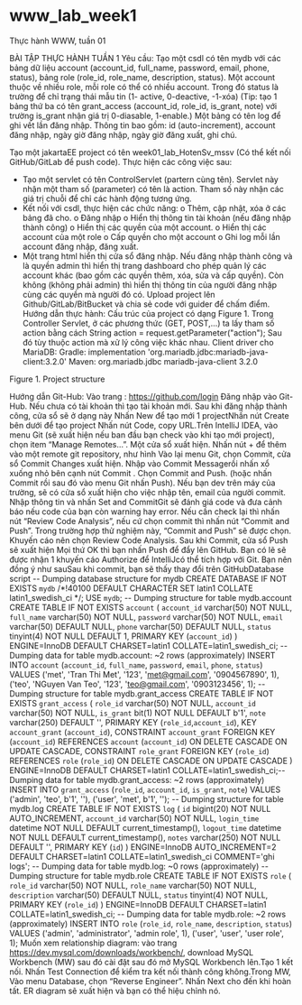 # www_lab_week1
Thực hành WWW, tuần 01

BÀI TẬP THỰC HÀNH TUẦN 1
Yêu cầu:
Tạo một csdl có tên mydb với các bảng dữ liệu account (account_id, full_name, password, email,
phone, status), bảng role (role_id, role_name, description, status). Một account thuộc về nhiều
role, mỗi role có thể có nhiều account. Trong đó status là trường để chỉ trạng thái mẫu tin (1-
active, 0-deactive, -1-xóa)
(Tip: tạo 1 bảng thứ ba có tên grant_access (account_id, role_id, is_grant, note) với trường
is_grant nhận giá trị 0-diasable, 1-enable.)
Một bảng có tên log để ghi vết lần đăng nhập. Thông tin bao gồm: id (auto-increment), account
đăng nhập, ngày giờ đăng nhập, ngày giờ đăng xuất, ghi chú.

Tạo một jakartaEE project có tên week01_lab_HotenSv_mssv (Có thể kết nối GitHub/GitLab để
push code). Thực hiện các công việc sau:
- Tạo một servlet có tên ControlServlet (partern cùng tên). Servlet này nhận một tham số
(parameter) có tên là action. Tham số này nhận các giá trị chuỗi để chỉ các hành động
tương ứng.
- Kết nối với csdl, thực hiện các chức năng:
o Thêm, cập nhật, xóa ở các bảng đã cho.
o Đăng nhập
o Hiển thị thông tin tài khoản (nếu đăng nhập thành công)
o Hiển thị các quyền của một account.
o Hiển thị các account của một role
o Cấp quyền cho một account
o Ghi log mỗi lần account đăng nhập, đăng xuất.
- Một trang html hiển thị cửa sổ đăng nhập. Nếu đăng nhập thành công và là quyền admin
thì hiển thị trang dashboard cho phép quản lý các account khác (bao gồm các quyền thêm,
xóa, sửa và cấp quyền). Còn không (không phải admin) thì hiển thị thông tin của người
đăng nhập cùng các quyền mà người đó có.
Upload project lên Github/GitLab/BitBucket và chia sẻ code với guider để chấm điểm.
Hướng dẫn thực hành:
Cấu trúc của project có dạng Figure 1.
Trong Controller Servlet, ở các phương thức (GET, POST,…) ta lấy tham số action bằng cách
String action = request.getParameter("action");
Sau đó tùy thuộc action mà xử lý công việc khác nhau.
Client driver cho MariaDB:
Gradle:
implementation 'org.mariadb.jdbc:mariadb-java-client:3.2.0'
Maven:
<dependency><groupId>org.mariadb.jdbc</groupId>
<artifactId>mariadb-java-client</artifactId>
<version>3.2.0</version>
</dependency>
Figure 1. Project structure

Hướng dẫn Git-Hub:
Vào trang : https://github.com/login Đăng nhập vào Git-Hub. Nếu chưa có tài khoản thì tạo tài khoản mới.
Sau khi đăng nhập thành công, cửa sổ sẽ ở dạng này
Nhấn New để tạo mới 1 projectNhấn nút Create bên dưới để tạo project
Nhấn nút Code, copy URL.Trên IntelliJ IDEA, vào menu Git (sẽ xuất hiện nếu ban đầu bạn check vào
khi tạo mới project), chọn item “Manage Remotes…”. Một cửa sổ
xuất hiện. Nhấn nút + để thêm vào một remote git repository, như hình
Vào lại menu Git, chọn Commit, cửa sổ Commit Changes xuất hiện. Nhập vào Commit Messagerồi nhấn xổ xuống nhỏ bên cạnh nút Commit . Chọn
Commit and Push. (hoặc nhấn Commit rồi sau đó vào menu Git nhấn Push).
Nếu bạn dev trên máy của trường, sẽ có cửa sổ xuất hiện cho việc nhập tên, email của người
commit. Nhập thông tin và nhấn Set and CommitGit sẽ đánh giá code và đưa cảnh báo nếu code của bạn còn warning hay error. Nếu cần check lại
thì nhấn nút “Review Code Analysis”, nếu cứ chọn commit thì nhấn nút “Commit and Push”.
Trong trường hợp thử nghiệm này, “Commit and Push” sẽ được chọn. Khuyến cáo nên chọn
Review Code Analysis.
Sau khi Commit, cửa sổ Push sẽ xuất hiện
Mọi thứ OK thì bạn nhấn Push để đẩy lên GitHub.
Bạn có lẽ sẽ được nhận 1 khuyến cáo Authorize để IntelliJcó thể tích hợp với Git. Bạn nên đồng
ý như sauSau khi commit, bạn sẽ thấy thay đổi trên GitHubDatabase script
-- Dumping database structure for mydb
CREATE DATABASE IF NOT EXISTS `mydb` /*!40100 DEFAULT CHARACTER SET latin1
COLLATE latin1_swedish_ci */;
USE `mydb`;
-- Dumping structure for table mydb.account
CREATE TABLE IF NOT EXISTS `account` (
`account_id` varchar(50) NOT NULL,
`full_name` varchar(50) NOT NULL,
`password` varchar(50) NOT NULL,
`email` varchar(50) DEFAULT NULL,
`phone` varchar(50) DEFAULT NULL,
`status` tinyint(4) NOT NULL DEFAULT 1,
PRIMARY KEY (`account_id`)
) ENGINE=InnoDB DEFAULT CHARSET=latin1 COLLATE=latin1_swedish_ci;
-- Dumping data for table mydb.account: ~2 rows (approximately)
INSERT INTO `account` (`account_id`, `full_name`, `password`, `email`,
`phone`, `status`) VALUES
('met', 'Tran Thi Met', '123', 'met@gmail.com', '0904567890', 1),
('teo', 'NGuyen Van Teo', '123', 'teo@gmail.com', '0903123456', 1);
-- Dumping structure for table mydb.grant_access
CREATE TABLE IF NOT EXISTS `grant_access` (
`role_id` varchar(50) NOT NULL,
`account_id` varchar(50) NOT NULL,
`is_grant` bit(1) NOT NULL DEFAULT b'1',
`note` varchar(250) DEFAULT '',
PRIMARY KEY (`role_id`,`account_id`),
KEY `account_grant` (`account_id`),
CONSTRAINT `account_grant` FOREIGN KEY (`account_id`) REFERENCES `account`
(`account_id`) ON DELETE CASCADE ON UPDATE CASCADE,
CONSTRAINT `role_grant` FOREIGN KEY (`role_id`) REFERENCES `role`
(`role_id`) ON DELETE CASCADE ON UPDATE CASCADE
) ENGINE=InnoDB DEFAULT CHARSET=latin1 COLLATE=latin1_swedish_ci;-- Dumping data for table mydb.grant_access: ~2 rows (approximately)
INSERT INTO `grant_access` (`role_id`, `account_id`, `is_grant`, `note`)
VALUES
('admin', 'teo', b'1', ''),
('user', 'met', b'1', '');
-- Dumping structure for table mydb.log
CREATE TABLE IF NOT EXISTS `log` (
`id` bigint(20) NOT NULL AUTO_INCREMENT,
`account_id` varchar(50) NOT NULL,
`login_time` datetime NOT NULL DEFAULT current_timestamp(),
`logout_time` datetime NOT NULL DEFAULT current_timestamp(),
`notes` varchar(250) NOT NULL DEFAULT '',
PRIMARY KEY (`id`)
) ENGINE=InnoDB AUTO_INCREMENT=2 DEFAULT CHARSET=latin1
COLLATE=latin1_swedish_ci COMMENT='ghi logs';
-- Dumping data for table mydb.log: ~0 rows (approximately)
-- Dumping structure for table mydb.role
CREATE TABLE IF NOT EXISTS `role` (
`role_id` varchar(50) NOT NULL,
`role_name` varchar(50) NOT NULL,
`description` varchar(50) DEFAULT NULL,
`status` tinyint(4) NOT NULL,
PRIMARY KEY (`role_id`)
) ENGINE=InnoDB DEFAULT CHARSET=latin1 COLLATE=latin1_swedish_ci;
-- Dumping data for table mydb.role: ~2 rows (approximately)
INSERT INTO `role` (`role_id`, `role_name`, `description`, `status`) VALUES
('admin', 'administrator', 'admin role', 1),
('user', 'user', 'user role', 1);
Muốn xem relationship diagram: vào trang https://dev.mysql.com/downloads/workbench/, download MySQL Workbench (MW) sau đó cài đặt sau đó mở MySQL Workbench lên.Tạo 1 kết nối. Nhấn Test Connection để kiểm tra kết nối thành công không.Trong MW, Vào menu Database, chọn “Reverse Engineer”.
Nhấn Next cho đến khi hoàn tất. ER diagram sẽ xuất hiện và bạn có thể hiệu chỉnh nó.
